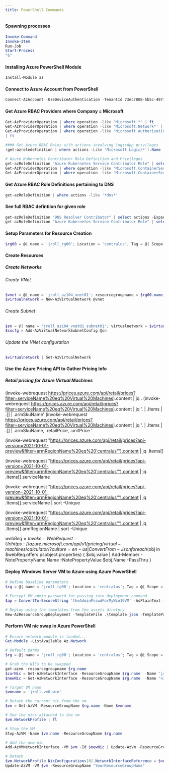 ```yaml
---
title: PowerShell Commands
---
```

#### Spawning processes

```powershell
Invoke-Command
Invoke-Item
Run-Job
Start-Process
"&"
```
#### Installing Azure PowerShell Module
```powershell
Install-Module az
```

#### Connect to Azure Account from PowerShell
```powershell
Connect-AzAccount -UseDeviceAuthentication -TenantId 73ec7808-5b5c-4971-b28c-663b15f02e0b
```
#### Get Azure RBAC Providers where Company = Microsoft
```powershell
Get-AzProviderOperation | where operation -like 'Microsoft.*' | ft
Get-AzProviderOperation | where operation -like 'Microsoft.Network*' | ft
Get-AzProviderOperation | where operation -like 'Microsoft.Authorization/*read' 
| ft

#### Get Azure RBAC Roles with actions involving LogicApp privileges
(get-azroledefinition | where actions -Like 'Microsoft.Logic/*').Name

# Azure Kubernetes Contributor Role Definition and Privileges
get-azRoleDefinition "Azure Kubernetes Service Contributor Role" | select actions -ExpandProperty actions -Unique
Get-AzProviderOperation | where operation -like 'Microsoft.ContainerService/managedClusters/*'
Get-AzProviderOperation | where operation -like 'Microsoft.ContainerService/managedClusters/*write' | ft
```
#### Get Azure RBAC Role Definitions pertaining to DNS
```powershell
get-azRoleDefinition | where actions -like '*dns*'   
```

#### See full RBAC defintiion for given role
```powershell
get-azRoleDefinition "DNS Resolver Contributor" | select actions -ExpandProperty actions
get-azRoleDefinition "Azure Kubernetes Service Contributor Role" | select actions -ExpandProperty actions -Unique
```
#### Setup Parameters for Resource Creation
```powershell
$rg00 = @{ name = 'jroll_rg00'; Location = 'centralus'; Tag = @{ Scope = 'Dev'; Users = 'jroll@kforce.com,'; Subject = 'az-104' } }
```

#### Create Resources
##### Create Networks
###### Create VNet
```powershell
$vnet = @{ name = 'jroll_az104_vnet01'; resourcegroupname = $rg00.name; location = $rg00.location; tag = $rg00.tag; addressprefix = '10.0.0.0/16' }
$virtualnetwork = New-AzVirtualNetwork @vnet 
```
###### Create Subnet
```powershell
$sn = @{ name = 'jroll_az104_vnet01_subnet01'; virtualnetwork = $virtualnetwork; addressprefix = '10.0.0.0/24' }
$sncfg = Add-AzVirtualNetworkSubnetConfig @sn
```
###### Update the VNet configuration
```powershell
$virtualnetwork | Set-AzVirtualNetwork
```

#### Use the Azure Pricing API to Gather Pricing Info
##### Retail pricing for Azure Virtual Machines
(invoke-webrequest https://prices.azure.com/api/retail/prices?filter=serviceName%20eq%20Virtual%20Machines).content | jq .
(invoke-webrequest https://prices.azure.com/api/retail/prices?filter=serviceName%20eq%20Virtual%20Machines).content | jq '. | .Items | .[] | .armSkuName'
(invoke-webrequest https://prices.azure.com/api/retail/prices?filter=serviceName%20eq%20Virtual%20Machines).content | jq '. | .Items | .[] |  .armSkuName, .retailPrice, .unitPrice '

(invoke-webrequest "https://prices.azure.com/api/retail/prices?api-version=2021-10-01-preview&filter=armRegionName%20eq%20'centralus'").content | jq .Items[]

(invoke-webrequest "https://prices.azure.com/api/retail/prices?api-version=2021-10-01-preview&filter=armRegionName%20eq%20'centralus'").content | jq .Items[].serviceName

(invoke-webrequest "https://prices.azure.com/api/retail/prices?api-version=2021-10-01-preview&filter=armRegionName%20eq%20'centralus'").content | jq .Items[].serviceName | sort -Unique

(invoke-webrequest "https://prices.azure.com/api/retail/prices?api-version=2021-10-01-preview&filter=armRegionName%20eq%20'centralus'").content | jq .Items[].armRegionName | sort -Unique 

$webReq = Invoke-WebRequest -Uri https://azure.microsoft.com/api/v1/pricing/virtual-machines/calculator/?culture=en-us | ConvertFrom-Json
foreach($obj in $webReq.offers.psobject.properties)
{
    $obj.value | Add-Member -NotePropertyName Name -NotePropertyValue $obj.Name -PassThru
}

#### Deploy Windows Server VM to Azure using Azure PowerShell
```powershell
# Define baseline parameters
$rg = @{ name = 'jroll_rg00'; Location = 'centralus'; Tag = @{ Scope = 'Dev'; Users = 'jroll@kforce.com,'} }

# Encrypt VM admin password for passing into deployment command
$ap = ConvertTo-SecureString 'theAdminPsswdForMyWin19VM' -AsPlainText -force

# Deploy using the templates from the assets diretory
New-AzResourceGroupDeployment -TemplateFile .\template.json -TemplateParameterFile .\parameters.json -Location $rg.Location -adminPassword $ap -ResourceGe .\template.json -TeroupName $rg.name
```

#### Perform VM nic swap in Azure PowerShell
```powershell
# Ensure network module is loaded...
Get-Module -ListAvailable Az.Network

# Default parms
$rg = @{ name = 'jroll_rg00'; Location = 'centralus'; Tag = @{ Scope = 'Dev'; Users = 'jroll@kforce.com,'} }

# Grab the NICs to be swapped
get-azvm -resourcegroupname $rg.name
$curNic = Get-AzNetworkInterface -ResourceGroupName $rg.name  -Name 'jroll-vm0-win633_z2'
$newNic = Get-AzNetworkInterface -ResourceGroupName $rg.name  -Name 'nic0'

# Target VM name
$vmname = 'jroll-vm0-win'

# Detach the current nic from the vm
$vm = Get-AzVM -ResourceGroupName $rg.name -Name $vmname

# See the nics attached to the vm
$vm.NetworkProfile | fl

# Stop the VM
Stop-AzVM -Name $vm.name -ResourceGroupName $rg.name

# Add the new nic
Add-AzVMNetworkInterface -VM $vm -Id $newNic | Update-AzVm -ResourceGroupName $rg.name

# Detach
$vm.NetworkProfile.NicConfigurations[0].NetworkInterfaceReference = $null
Update-AzVM -VM $vm -ResourceGroupName "YourResourceGroupName"


```
